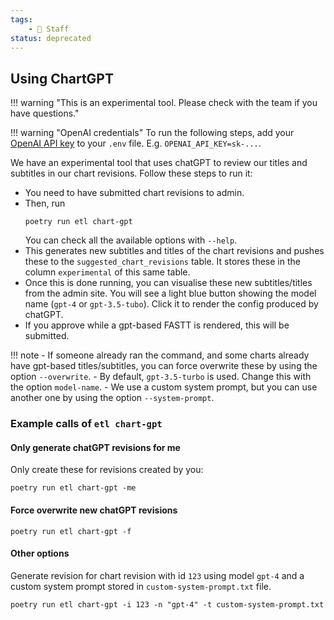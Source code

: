 ```yaml
---
tags:
    - 👷 Staff
status: deprecated
---
```

## Using ChartGPT

!!! warning "This is an experimental tool. Please check with the team if you have questions."

!!! warning "OpenAI credentials"
    To run the following steps, add your [OpenAI API key](https://platform.openai.com/account/api-keys) to your `.env` file. E.g. `OPENAI_API_KEY=sk-...`.

We have an experimental tool that uses chatGPT to review our titles and subtitles in our chart revisions. Follow these steps to run it:

- You need to have submitted chart revisions to admin.
- Then, run
    ```
    poetry run etl chart-gpt
    ```
    You can check all the available options with `--help`.
- This generates new subtitles and titles of the chart revisions and pushes these to the `suggested_chart_revisions` table. It stores these in the column `experimental` of this same table.
- Once this is done running, you can visualise these new subtitles/titles from the admin site. You will see a light blue button showing the model name (`gpt-4` or `gpt-3.5-tubo`). Click it to render the config produced by chatGPT.
- If you approve while a gpt-based FASTT is rendered, this will be submitted.

!!! note
    - If someone already ran the command, and some charts already have gpt-based titles/subtitles, you can force overwrite these by using the option `--overwrite`.
    - By default, `gpt-3.5-turbo` is used. Change this with the option `model-name`.
    - We use a custom system prompt, but you can use another one by using the option `--system-prompt`.


### Example calls of `etl chart-gpt`

#### Only generate chatGPT revisions for me
Only create these for revisions created by you:
```
poetry run etl chart-gpt -me
```

#### Force overwrite new chatGPT revisions

```
poetry run etl chart-gpt -f
```

#### Other options
Generate revision for chart revision with id `123` using model `gpt-4` and a custom system prompt stored in `custom-system-prompt.txt` file.

```
poetry run etl chart-gpt -i 123 -n "gpt-4" -t custom-system-prompt.txt
```
